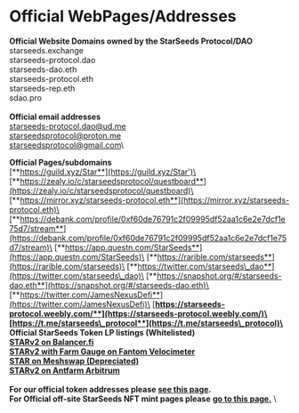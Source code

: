 # Official WebPages/Addresses

**Official Website Domains owned by the StarSeeds Protocol/DAO**\
starseeds.exchange\
starseeds-protocol.dao\
starseeds-dao.eth\
starseeds-protocol.eth\
starseeds-rep.eth\
sdao.pro\
\
**Official email addresses**\
starseeds-protocol.dao@ud.me\
starseedsprotocol@proton.me\
starseedsprotocol@gmail.com\


**Official Pages/subdomains**\
[**https://guild.xyz/Star**](https://guild.xyz/Star')\
[**https://zealy.io/c/starseedsprotocol/questboard**](https://zealy.io/c/starseedsprotocol/questboard)\
[**https://mirror.xyz/starseeds-protocol.eth**](https://mirror.xyz/starseeds-protocol.eth)\
[**https://debank.com/profile/0xf60de76791c2f09995df52aa1c6e2e7dcf1e75d7/stream**](https://debank.com/profile/0xf60de76791c2f09995df52aa1c6e2e7dcf1e75d7/stream)\
[**https://app.questn.com/StarSeeds**](https://app.questn.com/StarSeeds)\
[**https://rarible.com/starseeds**](https://rarible.com/starseeds)\
[**https://twitter.com/starseeds\_dao**](https://twitter.com/starseeds\_dao)\
[**https://snapshot.org/#/starseeds-dao.eth**](https://snapshot.org/#/starseeds-dao.eth)\
[**https://twitter.com/JamesNexusDefi**](https://twitter.com/JamesNexusDefi)\
[**https://starseeds-protocol.weebly.com/**](https://starseeds-protocol.weebly.com/)\
[**https://t.me/starseeds\_protocol**](https://t.me/starseeds\_protocol)\
\
**Official StarSeeds Token LP listings (Whitelisted)**\
[**STARv2 on Balancer.fi**](https://app.balancer.fi/#/polygon/pool/0x6f662a90bc9c48a2acb0958df49c71f35d7bf248000200000000000000000c30)\
[**STARv2 with Farm Gauge on Fantom Velocimeter** ](https://www.fvm.exchange/liquidity/0xa9a05430a2f23be091e417961185a6bd07c0c1c6/0xf72b9001e4573578e13cd99bd874cd50ca5793c2)\
[**STAR on Meshswap (Depreciated)** ](https://meshswap.fi/exchange/pool/detail/0xac0796fffc715271174e7c45c5ab0a11c7ac9bf6)\
[**STARv2 on Antfarm Arbitrum**](https://app.antfarm.finance/pool/0xDD4CFc8565C63E604545923BAF46bc4528F3aD21)\
\
**For our official token addresses please** [**see this page**](contracts.md)**.** \
**For Official off-site StarSeeds NFT mint pages please** [**go to this page.**](important-links.md) \
